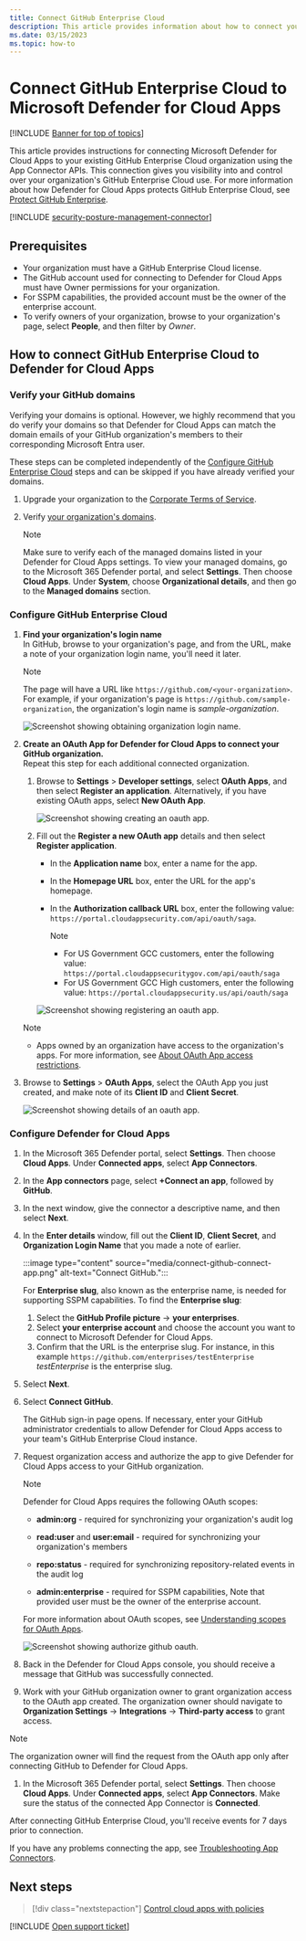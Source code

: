 ```yaml
---
title: Connect GitHub Enterprise Cloud 
description: This article provides information about how to connect your GitHub Enterprise Cloud app to Defender for Cloud Apps using the API connector  for visibility and control over use.
ms.date: 03/15/2023
ms.topic: how-to
---
```


# Connect GitHub Enterprise Cloud to Microsoft Defender for Cloud Apps

[!INCLUDE [Banner for top of topics](includes/banner.md)]

This article provides instructions for connecting Microsoft Defender for Cloud Apps to your existing GitHub Enterprise Cloud organization using the App Connector APIs. This connection gives you visibility into and control over your organization's GitHub Enterprise Cloud use. For more information about how Defender for Cloud Apps protects GitHub Enterprise Cloud, see [Protect GitHub Enterprise](protect-github.md).

[!INCLUDE [security-posture-management-connector](includes/security-posture-management-connector.md)]


## Prerequisites

- Your organization must have a GitHub Enterprise Cloud license.
- The GitHub account used for connecting to Defender for Cloud Apps must have Owner permissions for your organization.
- For SSPM capabilities, the provided account must be the owner of the enterprise account.
- To verify owners of your organization, browse to your organization's page, select **People**, and then filter by *Owner*.

## How to connect GitHub Enterprise Cloud to Defender for Cloud Apps

### Verify your GitHub domains

Verifying your domains is optional. However, we highly recommend that you do verify your domains so that Defender for Cloud Apps can match the domain emails of your GitHub organization's members to their corresponding Microsoft Entra user.

These steps can be completed independently of the [Configure GitHub Enterprise Cloud](#configure-github-enterprise-cloud) steps and can be skipped if you have already verified your domains.

1. Upgrade your organization to the [Corporate Terms of Service](https://help.github.com/en/github/setting-up-and-managing-organizations-and-teams/upgrading-to-the-corporate-terms-of-service).
1. Verify [your organization's domains](https://help.github.com/en/github/setting-up-and-managing-organizations-and-teams/verifying-your-organizations-domain).

    > [!NOTE]
    > Make sure to verify each of the managed domains listed in your Defender for Cloud Apps settings. To view your managed domains, go to the Microsoft 365 Defender portal, and select **Settings**. Then choose **Cloud Apps**. Under **System**, choose **Organizational details**, and then go to the **Managed domains** section.

### Configure GitHub Enterprise Cloud

1. **Find your organization's login name**  
In GitHub, browse to your organization's page, and from the URL, make a note of your organization login name, you'll need it later.

    > [!NOTE]
    > The page will have a URL like `https://github.com/<your-organization>`. For example, if your organization's page is `https://github.com/sample-organization`, the organization's login name is *sample-organization*.

    ![Screenshot showing obtaining organization login name.](media/connect-github-org-login-name.png)

1. **Create an OAuth App for Defender for Cloud Apps to connect your GitHub organization.**  
Repeat this step for each additional connected organization.

    1. Browse to **Settings** > **Developer settings**, select  **OAuth Apps**, and then select **Register an application**. Alternatively, if you have existing OAuth apps, select **New OAuth App**.

        ![Screenshot showing creating an oauth app.](media/connect-github-create-oauth-app.png)

    1. Fill out the **Register a new OAuth app** details and then select **Register application**.
        - In the **Application name** box, enter a name for the app.
        - In the **Homepage URL** box, enter the URL for the app's homepage.
        - In the **Authorization callback URL** box, enter the following value: `https://portal.cloudappsecurity.com/api/oauth/saga`.

            > [!NOTE]
            >
            > - For US Government GCC customers, enter the following value: `https://portal.cloudappsecuritygov.com/api/oauth/saga`
            > - For US Government GCC High customers, enter the following value: `https://portal.cloudappsecurity.us/api/oauth/saga`

        ![Screenshot showing registering an oauth app.](media/connect-github-register-oauth-app.png)

    > [!NOTE]
    >
    > - Apps owned by an organization have access to the organization's apps. For more information, see [About OAuth App access restrictions](https://help.github.com/en/github/setting-up-and-managing-organizations-and-teams/about-oauth-app-access-restrictions).

1. Browse to **Settings** > **OAuth Apps**, select the OAuth App you just created, and make note of its **Client ID** and **Client Secret**.

    ![Screenshot showing details of an oauth app.](media/connect-github-oauth-app-details.png)

### Configure Defender for Cloud Apps

1. In the Microsoft 365 Defender portal, select **Settings**. Then choose **Cloud Apps**. Under **Connected apps**, select **App Connectors**.

1. In the **App connectors** page, select **+Connect an app**, followed by **GitHub**.
1. In the next window, give the connector a descriptive name, and then select **Next**.
1. In the **Enter details** window, fill out the **Client ID**, **Client Secret**, and **Organization Login Name** that you made a note of earlier.

   :::image type="content" source="media/connect-github-connect-app.png" alt-text="Connect GitHub.":::

   For **Enterprise slug**, also known as the enterprise name, is needed for supporting SSPM capabilities. To find the **Enterprise slug**:
   1. Select the **GitHub Profile picture** -> **your enterprises**.
   1. Select **your enterprise account** and choose the account you want to connect to Microsoft Defender for Cloud Apps.
   1. Confirm that the URL is the enterprise slug. For instance, in this example `https://github.com/enterprises/testEnterprise` *testEnterprise* is the enterprise slug.

1. Select **Next**.

1. Select **Connect GitHub**.

    The GitHub sign-in page opens. If necessary, enter your GitHub administrator credentials to allow Defender for Cloud Apps access to your team's GitHub Enterprise Cloud instance.

1. Request organization access and authorize the app to give Defender for Cloud Apps access to your GitHub organization.

   > [!NOTE]
   > Defender for Cloud Apps requires the following OAuth scopes:
   >
   > - **admin:org** - required for synchronizing your organization's audit log
   >
   > - **read:user** and **user:email** - required for synchronizing your organization's members
   >
   > - **repo:status** - required for synchronizing repository-related events in the audit log
   >
   > - **admin:enterprise** - required for SSPM capabilities, Note that provided user must be the owner of the enterprise account.
   >
   > For more information about OAuth scopes, see [Understanding scopes for OAuth Apps](https://docs.github.com/developers/apps/building-oauth-apps/scopes-for-oauth-apps).

    ![Screenshot showing authorize github oauth.](media/connect-github-authorize-app.png)

1. Back in the Defender for Cloud Apps console, you should receive a message that GitHub was successfully connected.

1. Work with your GitHub organization owner to grant organization access to the OAuth app created. The organization owner should navigate to **Organization Settings** -> **Integrations** -> **Third-party access** to grant access.

 > [!NOTE]
 >
 > The organization owner will find the request from the OAuth app only after connecting GitHub to Defender for Cloud Apps.

1. In the Microsoft 365 Defender portal, select **Settings**. Then choose **Cloud Apps**. Under **Connected apps**, select **App Connectors**. Make sure the status of the connected App Connector is **Connected**.

After connecting GitHub Enterprise Cloud, you'll receive events for 7 days prior to connection.

If you have any problems connecting the app, see [Troubleshooting App Connectors](troubleshooting-api-connectors-using-error-messages.md).

## Next steps

> [!div class="nextstepaction"]
> [Control cloud apps with policies](control-cloud-apps-with-policies.md)

[!INCLUDE [Open support ticket](includes/support.md)]
